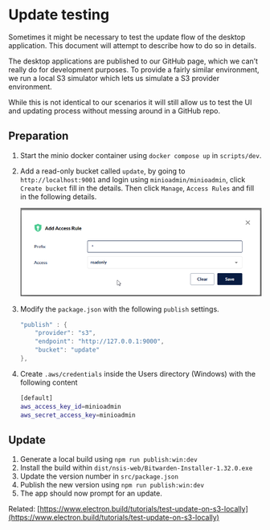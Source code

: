 # Update testing

Sometimes it might be necessary to test the update flow of the desktop application. This document will attempt to describe how to do so in details.

The desktop applications are published to our GitHub page, which we can’t really do for development purposes. To provide a fairly similar environment, we run a local S3 simulator which lets us simulate a S3 provider environment.

While this is not identical to our scenarios it will still allow us to test the UI and updating process without messing around in a GitHub repo.

## Preparation

1.  Start the minio docker container using `docker compose up` in `scripts/dev`.
2.  Add a read-only bucket called `update`, by going to `http://localhost:9001` and login using `minioadmin/minioadmin`, click `Create bucket` fill in the details. Then click `Manage`, `Access Rules` and fill in the following details.

    ![](./minio-access-rule.png)

3.  Modify the `package.json` with the following `publish` settings.

    ```csharp
    "publish" : {
        "provider": "s3",
        "endpoint": "http://127.0.0.1:9000",
        "bucket": "update"
    },
    ```

4.  Create `.aws/credentials` inside the Users directory (Windows) with the following content

    ```bash
    [default]
    aws_access_key_id=minioadmin
    aws_secret_access_key=minioadmin
    ```

## Update

1.  Generate a local build using `npm run publish:win:dev`
2.  Install the build within `dist/nsis-web/Bitwarden-Installer-1.32.0.exe`
3.  Update the version number in `src/package.json`
4.  Publish the new version using `npm run publish:win:dev`
5.  The app should now prompt for an update.

Related: [https://www.electron.build/tutorials/test-update-on-s3-locally](https://www.electron.build/tutorials/test-update-on-s3-locally)

